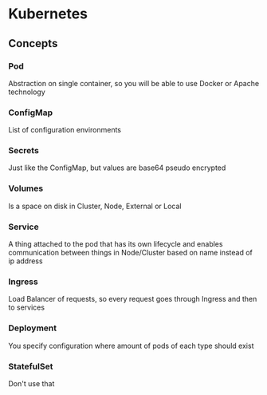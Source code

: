 # Kubernetes

## Concepts
### Pod
Abstraction on single container, so you will be able to use Docker or Apache technology
### ConfigMap
List of configuration environments
### Secrets
Just like the ConfigMap, but values are base64 pseudo encrypted
### Volumes
Is a space on disk in Cluster, Node, External or Local
### Service
A thing attached to the pod that has its own lifecycle and enables communication between things in Node/Cluster
based on name instead of ip address
### Ingress
Load Balancer of requests, so every request goes through Ingress and then to services
### Deployment
You specify configuration where amount of pods of each type should exist 
### StatefulSet
Don't use that

